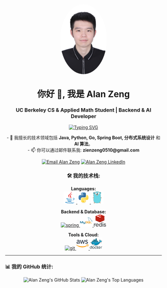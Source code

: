<div align="center">
  <img src="https://raw.githubusercontent.com/AlanZeng-Coder/AlanZeng-Coder/main/assets/MyPicture.jpg" alt="Alan Zeng" width="150" style="border-radius:50%">
  
  <h1 align="center">你好 👋, 我是 Alan Zeng</h1>
  <h3 align="center">UC Berkeley CS & Applied Math Student | Backend & AI Developer</h3>

  <a href="https://git.io/typing-svg"><img src="https://readme-typing-svg.demolab.com/?lines=Backend+developer+from+California;Always+learning+and+building...&center=true&size=22&color=36BCF7" alt="Typing SVG" /></a>
  
  
  <p align = "center">
        - 💬 我擅长的技术领域包括 <b>Java, Python, Go, Spring Boot, 分布式系统设计</b> 和 <b>AI 算法</b>。<br>
        - 📫 你可以通过邮件联系我: <b>zienzeng0510@gmail.com</b>
  </p>
  <p align="center">
    <a href="mailto:zienzeng0510@gmail.com" target="blank"><img align="center" src="https://img.shields.io/badge/Email-D14836?style=for-the-badge&logo=gmail&logoColor=white" alt="Email Alan Zeng" /></a>
    <a href="https://www.linkedin.com/in/alan-zeng-bb5b32315/" target="blank"><img align="center" src="https://img.shields.io/badge/LinkedIn-0077B5?style=for-the-badge&logo=linkedin&logoColor=white" alt="Alan Zeng LinkedIn" /></a>
  </p>
</div>

<h3 align="center">🛠️ 我的技术栈:</h3>
<p align="center">
  <strong>Languages:</strong><br>
  <a href="https://www.java.com" target="_blank" rel="noreferrer"> <img src="https://raw.githubusercontent.com/devicons/devicon/master/icons/java/java-original.svg" alt="java" width="40" height="40"/> </a>
  <a href="https://www.python.org" target="_blank" rel="noreferrer"> <img src="https://raw.githubusercontent.com/devicons/devicon/master/icons/python/python-original.svg" alt="python" width="40" height="40"/> </a>
  <a href="https://go.dev" target="_blank" rel="noreferrer"> <img src="https://raw.githubusercontent.com/devicons/devicon/master/icons/go/go-original.svg" alt="go" width="40" height="40"/> </a>
</p>
<p align="center">
  <strong>Backend & Database:</strong><br>
  <a href="https://spring.io/" target="_blank" rel="noreferrer"> <img src="https://www.vectorlogo.zone/logos/springio/springio-icon.svg" alt="spring" width="40" height="40"/> </a>
  <a href="https://www.mysql.com/" target="_blank" rel="noreferrer"> <img src="https://raw.githubusercontent.com/devicons/devicon/master/icons/mysql/mysql-original-wordmark.svg" alt="mysql" width="40" height="40"/> </a>
  <a href="https://redis.io" target="_blank" rel="noreferrer"> <img src="https://raw.githubusercontent.com/devicons/devicon/master/icons/redis/redis-original-wordmark.svg" alt="redis" width="40" height="40"/> </a>
</p>
<p align="center">
  <strong>Tools & Cloud:</strong><br>
  <a href="https://git-scm.com/" target="_blank" rel="noreferrer"> <img src="https://www.vectorlogo.zone/logos/git-scm/git-scm-icon.svg" alt="git" width="40" height="40"/> </a>
  <a href="https://aws.amazon.com/ec2/" target="_blank" rel="noreferrer"> <img src="https://raw.githubusercontent.com/devicons/devicon/master/icons/amazonwebservices/amazonwebservices-original-wordmark.svg" alt="aws" width="40" height="40"/> </a>
  <a href="https://www.docker.com/" target="_blank" rel="noreferrer"> <img src="https://raw.githubusercontent.com/devicons/devicon/master/icons/docker/docker-original-wordmark.svg" alt="docker" width="40" height="40"/> </a>
</p>

---

<h3 align="left">📊 我的 GitHub 统计:</h3>
<p align="center">
  <img align="center" src="https://github-readme-stats.vercel.app/api?username=[你的GitHub用户名]&show_icons=true&locale=en&theme=tokyonight&count_private=true" alt="Alan Zeng's GitHub Stats" />
  <img align="center" src="https://github-readme-stats.vercel.app/api/top-langs?username=[你的GitHub用户名]&show_icons=true&locale=en&layout=compact&theme=tokyonight" alt="Alan Zeng's Top Languages" />
</p>
